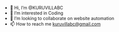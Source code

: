 - 👋 Hi, I’m @KURUVILLABC
- 👀 I’m interested in Coding
- 💞️ I’m looking to collaborate on website automation
- 📫 How to reach me kuruvillabc@gmail.com

<!---
KURUVILLABC/KURUVILLABC is a ✨ special ✨ repository because its `README.md` (this file) appears on your GitHub profile.
You can click the Preview link to take a look at your changes.
--->
